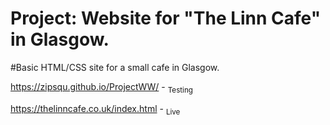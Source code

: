 # Project: Website for "The Linn Cafe" in Glasgow.

#Basic HTML/CSS site for a small cafe in Glasgow. 

https://zipsqu.github.io/ProjectWW/ - <sub> Testing </sub>

https://thelinncafe.co.uk/index.html - <sub> Live </sub>
